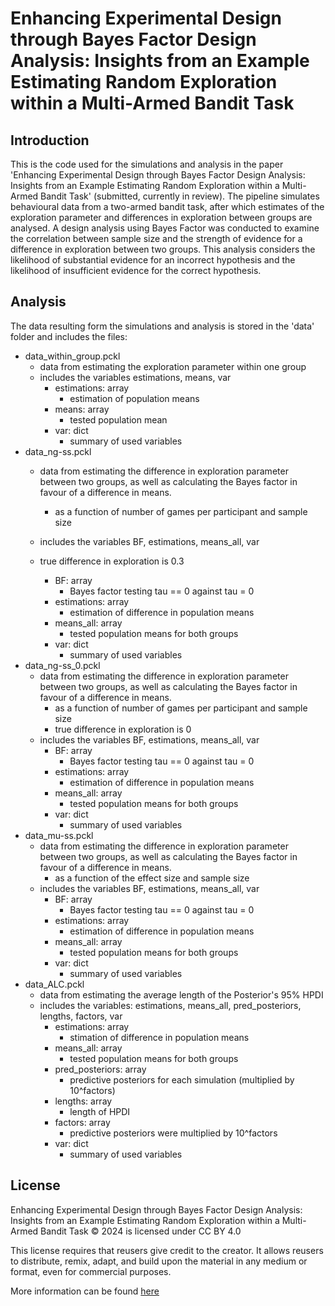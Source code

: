 # Enhancing Experimental Design through Bayes Factor Design Analysis: Insights from an Example Estimating Random Exploration within a Multi-Armed Bandit Task

## Introduction
This is the code used for the simulations and analysis in the paper 'Enhancing Experimental Design through Bayes Factor Design Analysis: Insights from an Example Estimating Random Exploration within a Multi-Armed Bandit Task' (submitted, currently in review). 
The pipeline simulates behavioural data from a two-armed bandit task, after which estimates of the exploration parameter and differences in exploration between groups are analysed.
A design analysis using Bayes Factor was conducted to examine the correlation between sample size and the strength of evidence for a difference in exploration between two groups. This analysis considers the likelihood of substantial evidence for an incorrect hypothesis and the likelihood of insufficient evidence for the correct hypothesis.

## Analysis
The data resulting form the simulations and analysis is stored in the 'data' folder and includes the files:
- data_within_group.pckl
    - data from estimating the exploration parameter within one group
    - includes the variables estimations, means, var 
        - estimations: array
            - estimation of population means
        - means: array
            - tested population mean
        - var: dict
            - summary of used variables
- data_ng-ss.pckl
    - data from estimating the difference in exploration parameter between two groups, as well as calculating the Bayes factor in favour of a difference in means.
        - as a function of number of games per participant and sample size
    - includes the variables BF, estimations, means_all, var
    - true difference in exploration is 0.3

        - BF: array
            - Bayes factor testing tau =\= 0 against tau = 0
        - estimations: array
            - estimation of difference in population means
        - means_all: array
            - tested population means for both groups
        - var: dict
            - summary of used variables
- data_ng-ss_0.pckl
    - data from estimating the difference in exploration parameter between two groups, as well as calculating the Bayes factor in favour of a difference in means.
        - as a function of number of games per participant and sample size
        - true difference in exploration is 0
    - includes the variables BF, estimations, means_all, var
        - BF: array
            - Bayes factor testing tau =\= 0 against tau = 0
        - estimations: array
            - estimation of difference in population means
        - means_all: array
            - tested population means for both groups
        - var: dict
            - summary of used variables
- data_mu-ss.pckl
    - data from estimating the difference in exploration parameter between two groups, as well as calculating the Bayes factor in favour of a difference in means.
        - as a function of the effect size and sample size
    - includes the variables BF, estimations, means_all, var
        - BF: array
            - Bayes factor testing tau =\= 0 against tau = 0
        - estimations: array
            - estimation of difference in population means
        - means_all: array
            - tested population means for both groups
        - var: dict
            - summary of used variables
- data_ALC.pckl
    - data from estimating the average length of the Posterior's 95% HPDI 
    - includes the variables: estimations, means_all, pred_posteriors, lengths, factors, var
        - estimations: array
            - stimation of difference in population means
        - means_all: array
            - tested population means for both groups
        - pred_posteriors: array
            - predictive posteriors for each simulation (multiplied by 10^factors)
        - lengths: array
            - length of HPDI
        - factors: array
            - predictive posteriors were multiplied by  10^factors
        - var: dict
            - summary of used variables

## License
Enhancing Experimental Design through Bayes Factor Design Analysis: Insights from an Example Estimating Random Exploration within a Multi-Armed Bandit Task © 2024 is licensed under CC BY 4.0 

This license requires that reusers give credit to the creator. It allows reusers to distribute, remix, adapt, and build upon the material in any medium or format, even for commercial purposes.

More information can be found [here](LICENSE.txt)

